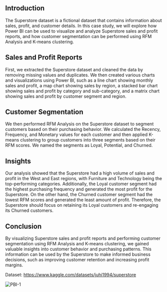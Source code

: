 ## Introduction
The Superstore dataset is a fictional dataset that contains information about sales, profit, and customer details. In this case study, we will explore how Power BI can be used to visualize and analyze Superstore sales and profit reports, and how customer segmentation can be performed using RFM Analysis and K-means clustering.

## Sales and Profit Reports
First, we extracted the Superstore dataset and cleaned the data by removing missing values and duplicates. We then created various charts and visualizations using Power BI, such as a line chart showing monthly sales and profit, a map chart showing sales by region, a stacked bar chart showing sales and profit by category and sub-category, and a matrix chart showing sales and profit by customer segment and region.

## Customer Segmentation
We then performed RFM Analysis on the Superstore dataset to segment customers based on their purchasing behavior. We calculated the Recency, Frequency, and Monetary values for each customer and then applied K-means clustering to group customers into three segments based on their RFM scores. We named the segments as Loyal, Potential, and Churned.

## Insights
Our analysis showed that the Superstore had a high volume of sales and profit in the West and East regions, with Furniture and Technology being the top-performing categories. Additionally, the Loyal customer segment had the highest purchasing frequency and generated the most profit for the Superstore. On the other hand, the Churned customer segment had the lowest RFM scores and generated the least amount of profit. Therefore, the Superstore should focus on retaining its Loyal customers and re-engaging its Churned customers.

## Conclusion
By visualizing Superstore sales and profit reports and performing customer segmentation using RFM Analysis and K-means clustering, we gained valuable insights into customer behavior and purchasing patterns. This information can be used by the Superstore to make informed business decisions, such as improving customer retention and increasing profit margins.

Dataset: https://www.kaggle.com/datasets/juhi1994/superstore

![PBI-1](https://github.com/tedhwang007/pbi/blob/main/report.png)



